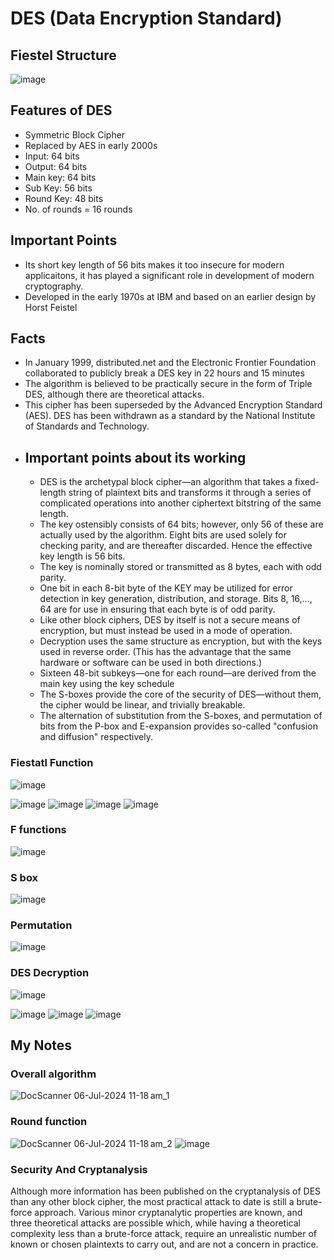 # DES (Data Encryption Standard)

## Fiestel Structure
![image](https://github.com/ShudarsanRegmi/myDigiNotes/assets/65646203/c05ccb13-6e44-41bf-903c-0fb492e787ec)

## Features of DES
- Symmetric Block Cipher
- Replaced by AES in early 2000s
- Input: 64 bits
- Output: 64 bits
- Main key: 64 bits
- Sub Key: 56 bits
- Round Key: 48 bits
- No. of rounds = 16 rounds

## Important Points
- Its short key length of 56 bits makes it too insecure for modern applicaitons, it has played a significant role in development of modern cryptography.
- Developed in the early 1970s at IBM and based on an earlier design by Horst Feistel

## Facts
- In January 1999, distributed.net and the Electronic Frontier Foundation collaborated to publicly break a DES key in 22 hours and 15 minutes
- The algorithm is believed to be practically secure in the form of Triple DES, although there are theoretical attacks.
- This cipher has been superseded by the Advanced Encryption Standard (AES). DES has been withdrawn as a standard by the National Institute of Standards and Technology.
- 
  ## Important points about its working
  - DES is the archetypal block cipher—an algorithm that takes a fixed-length string of plaintext bits and transforms it through a series of complicated operations into another ciphertext bitstring of the same length.
  - The key ostensibly consists of 64 bits; however, only 56 of these are actually used by the algorithm. Eight bits are used solely for checking parity, and are thereafter discarded. Hence the effective key length is 56 bits.
  - The key is nominally stored or transmitted as 8 bytes, each with odd parity.
  - One bit in each 8-bit byte of the KEY may be utilized for error detection in key generation, distribution, and storage. Bits 8, 16,..., 64 are for use in ensuring that each byte is of odd parity.
  - Like other block ciphers, DES by itself is not a secure means of encryption, but must instead be used in a mode of operation.
  - Decryption uses the same structure as encryption, but with the keys used in reverse order. (This has the advantage that the same hardware or software can be used in both directions.)
  - Sixteen 48-bit subkeys—one for each round—are derived from the main key using the key schedule
  -  The S-boxes provide the core of the security of DES—without them, the cipher would be linear, and trivially breakable.
  -  The alternation of substitution from the S-boxes, and permutation of bits from the P-box and E-expansion provides so-called "confusion and diffusion" respectively.

 ### Fiestatl Function
 ![image](https://github.com/ShudarsanRegmi/myDigiNotes/assets/65646203/893d1e1b-6e61-4e42-a756-194478ed015c)

![image](https://github.com/ShudarsanRegmi/myDigiNotes/assets/65646203/8c1084d7-a2ac-4559-b97b-5350ccd9f3b1)
![image](https://github.com/ShudarsanRegmi/myDigiNotes/assets/65646203/7804d2d3-3271-4f1f-a30e-834a0adf53b2)
![image](https://github.com/ShudarsanRegmi/myDigiNotes/assets/65646203/3c3fb42b-42d1-4d91-839e-43a1adb51110)
![image](https://github.com/ShudarsanRegmi/myDigiNotes/assets/65646203/62728df9-0e13-457f-a295-89270eff7a22)


### F functions
![image](https://github.com/ShudarsanRegmi/myDigiNotes/assets/65646203/8ed721f6-3114-4de4-91c1-6844a99e8351)

### S box
![image](https://github.com/ShudarsanRegmi/myDigiNotes/assets/65646203/152d906c-dbde-44bc-8014-52a2b77bb7ae)

 ### Permutation
 ![image](https://github.com/ShudarsanRegmi/myDigiNotes/assets/65646203/dad6e43a-b80d-403c-8b81-0317e20d024c)

### DES Decryption
![image](https://github.com/ShudarsanRegmi/myDigiNotes/assets/65646203/3d8858e7-722a-420b-85f5-1824ee7a5d54)

![image](https://github.com/ShudarsanRegmi/myDigiNotes/assets/65646203/7e801aaa-4835-48b8-8632-3e42e12fdd66)
![image](https://github.com/ShudarsanRegmi/myDigiNotes/assets/65646203/f9a78e29-32c0-40e6-b1f9-273f786091e7)
![image](https://github.com/ShudarsanRegmi/myDigiNotes/assets/65646203/1510da5b-a833-49b4-bd97-b822bc3b03e3)


## My Notes
### Overall algorithm
![DocScanner 06-Jul-2024 11-18 am_1](https://github.com/ShudarsanRegmi/myDigiNotes/assets/65646203/1af436aa-29a3-4a16-9312-0f65487e4f68)

### Round function
![DocScanner 06-Jul-2024 11-18 am_2](https://github.com/ShudarsanRegmi/myDigiNotes/assets/65646203/6f8ad3f4-bf5c-467f-aa15-ef2d061eacea)
![image](https://github.com/ShudarsanRegmi/myDigiNotes/assets/65646203/c795d8ba-44db-4523-bf9d-d29866d6361b)


### Security And Cryptanalysis
Although more information has been published on the cryptanalysis of DES than any other block cipher, the most practical attack to date is still a brute-force approach. Various minor cryptanalytic properties are known, and three theoretical attacks are possible which, while having a theoretical complexity less than a brute-force attack, require an unrealistic number of known or chosen plaintexts to carry out, and are not a concern in practice.

